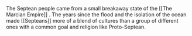 

The Septean people came from a small breakaway state of the [[The Marcian Empire]] . The years since the flood and the isolation of the ocean made [[Septeans]] more of a blend of cultures than a group of different ones with a common goal and religion like Proto-Septean.
